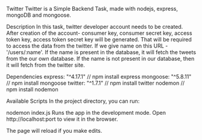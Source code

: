 Twitter
Twitter is a Simple Backend Task, made with nodejs, express, mongoDB and mongoose. 

Description 
In this task, twitter developer account needs to be created. After creation of the account- consumer key, consumer secret key, access token key, access token secret key will be generated. That will be required to access the data from the twitter. 
If we give name on this URL - '/users/:name'. If the name is present in the database, it will fetch the tweets from the our own database. If the name is not present in our database, then it will fetch from the twitter site.  

Dependencies
express: "^4.17.1" // npm install express
mongoose: "^5.8.11" // npm install mongoose
twitter: "^1.7.1" // npm install twitter
nodemon // npm install nodemon

Available Scripts
In the project directory, you can run:

nodemon index.js
Runs the app in the development mode.
Open http://localhost:port to view it in the browser.

The page will reload if you make edits.
